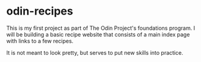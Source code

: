 # odin-recipes

This is my first project as part of The Odin Project's foundations program. I will be building a basic recipe website that consists of a main index page with links to a few recipes.

It is not meant to look pretty, but serves to put new skills into practice.
